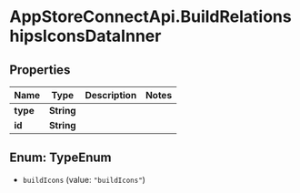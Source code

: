 # AppStoreConnectApi.BuildRelationshipsIconsDataInner

## Properties

Name | Type | Description | Notes
------------ | ------------- | ------------- | -------------
**type** | **String** |  | 
**id** | **String** |  | 



## Enum: TypeEnum


* `buildIcons` (value: `"buildIcons"`)




